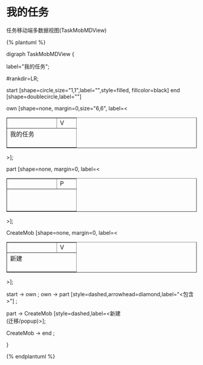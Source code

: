 # 我的任务

任务移动端多数据视图(TaskMobMDView)

{% plantuml %}

digraph TaskMobMDView {

label="我的任务";    

#rankdir=LR;

start [shape=circle,size="1,1",label="",style=filled, fillcolor=black]
end [shape=doublecircle,label=""]

own [shape=none, margin=0,size="6,6", label=<
<TABLE WIDTH="150" BORDER="1" CELLBORDER="1" >
<TR>
<TD WIDTH="115" BORDER="0" COLSPAN="3"></TD><TD WIDTH="35" BORDER="0">V</TD>
</TR>
<TR>
<TD BORDER="0" COLSPAN="4" CELLPADDING="10">我的任务<BR/><BR/></TD>
</TR>
</TABLE>
>];

part [shape=none, margin=0, label=<
<TABLE WIDTH="150" BORDER="1" CELLBORDER="1" >
<TR>
<TD WIDTH="115" BORDER="0" COLSPAN="3"></TD><TD WIDTH="35" BORDER="0">P</TD> 
</TR>
<TR>
<TD BORDER="0" COLSPAN="4" CELLPADDING="10">

<BR/></TD>
</TR>
</TABLE>
>];


CreateMob [shape=none, margin=0, label=<
<TABLE WIDTH="150" BORDER="1" CELLBORDER="1" >
<TR>
<TD WIDTH="115" BORDER="0" COLSPAN="3"></TD><TD WIDTH="35" BORDER="0">V</TD>
</TR>
<TR>
<TD BORDER="0" COLSPAN="4" CELLPADDING="10">新建<BR/><BR/></TD>
</TR>
</TABLE>
>];



start -> own ;
own -> part [style=dashed,arrowhead=diamond,label="<包含>"] ;


part -> CreateMob [style=dashed,label=<新建<BR/>(迁移/popup)>];

CreateMob -> end ;



}

{% endplantuml %}

